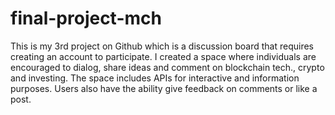 # final-project-mch
This is my 3rd project on Github which is a discussion board that requires creating an account to participate.
I created a space where individuals are encouraged to dialog, share ideas and comment on blockchain tech., crypto and investing. 
The space includes APIs for interactive and information purposes.
Users also have the ability give feedback on comments or like a post.
